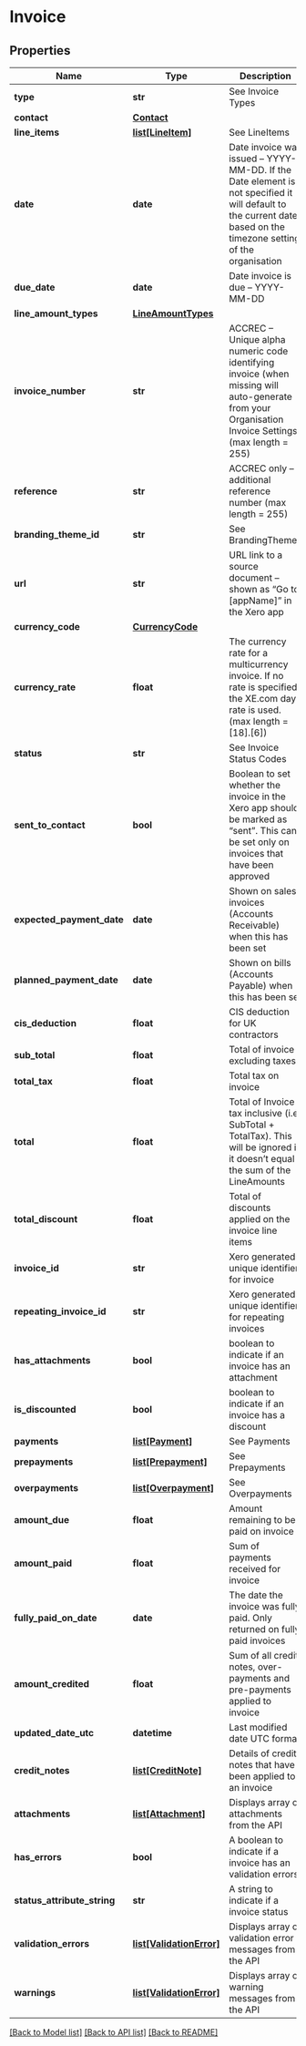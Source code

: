 # Invoice

## Properties
Name | Type | Description | Notes
------------ | ------------- | ------------- | -------------
**type** | **str** | See Invoice Types | [optional] 
**contact** | [**Contact**](Contact.md) |  | [optional] 
**line_items** | [**list[LineItem]**](LineItem.md) | See LineItems | [optional] 
**date** | **date** | Date invoice was issued – YYYY-MM-DD. If the Date element is not specified it will default to the current date based on the timezone setting of the organisation | [optional] 
**due_date** | **date** | Date invoice is due – YYYY-MM-DD | [optional] 
**line_amount_types** | [**LineAmountTypes**](LineAmountTypes.md) |  | [optional] 
**invoice_number** | **str** | ACCREC – Unique alpha numeric code identifying invoice (when missing will auto-generate from your Organisation Invoice Settings) (max length &#x3D; 255) | [optional] 
**reference** | **str** | ACCREC only – additional reference number (max length &#x3D; 255) | [optional] 
**branding_theme_id** | **str** | See BrandingThemes | [optional] 
**url** | **str** | URL link to a source document – shown as “Go to [appName]” in the Xero app | [optional] 
**currency_code** | [**CurrencyCode**](CurrencyCode.md) |  | [optional] 
**currency_rate** | **float** | The currency rate for a multicurrency invoice. If no rate is specified, the XE.com day rate is used. (max length &#x3D; [18].[6]) | [optional] 
**status** | **str** | See Invoice Status Codes | [optional] 
**sent_to_contact** | **bool** | Boolean to set whether the invoice in the Xero app should be marked as “sent”. This can be set only on invoices that have been approved | [optional] 
**expected_payment_date** | **date** | Shown on sales invoices (Accounts Receivable) when this has been set | [optional] 
**planned_payment_date** | **date** | Shown on bills (Accounts Payable) when this has been set | [optional] 
**cis_deduction** | **float** | CIS deduction for UK contractors | [optional] 
**sub_total** | **float** | Total of invoice excluding taxes | [optional] 
**total_tax** | **float** | Total tax on invoice | [optional] 
**total** | **float** | Total of Invoice tax inclusive (i.e. SubTotal + TotalTax). This will be ignored if it doesn’t equal the sum of the LineAmounts | [optional] 
**total_discount** | **float** | Total of discounts applied on the invoice line items | [optional] 
**invoice_id** | **str** | Xero generated unique identifier for invoice | [optional] 
**repeating_invoice_id** | **str** | Xero generated unique identifier for repeating invoices | [optional] 
**has_attachments** | **bool** | boolean to indicate if an invoice has an attachment | [optional] [default to False]
**is_discounted** | **bool** | boolean to indicate if an invoice has a discount | [optional] 
**payments** | [**list[Payment]**](Payment.md) | See Payments | [optional] 
**prepayments** | [**list[Prepayment]**](Prepayment.md) | See Prepayments | [optional] 
**overpayments** | [**list[Overpayment]**](Overpayment.md) | See Overpayments | [optional] 
**amount_due** | **float** | Amount remaining to be paid on invoice | [optional] 
**amount_paid** | **float** | Sum of payments received for invoice | [optional] 
**fully_paid_on_date** | **date** | The date the invoice was fully paid. Only returned on fully paid invoices | [optional] 
**amount_credited** | **float** | Sum of all credit notes, over-payments and pre-payments applied to invoice | [optional] 
**updated_date_utc** | **datetime** | Last modified date UTC format | [optional] 
**credit_notes** | [**list[CreditNote]**](CreditNote.md) | Details of credit notes that have been applied to an invoice | [optional] 
**attachments** | [**list[Attachment]**](Attachment.md) | Displays array of attachments from the API | [optional] 
**has_errors** | **bool** | A boolean to indicate if a invoice has an validation errors | [optional] [default to False]
**status_attribute_string** | **str** | A string to indicate if a invoice status | [optional] 
**validation_errors** | [**list[ValidationError]**](ValidationError.md) | Displays array of validation error messages from the API | [optional] 
**warnings** | [**list[ValidationError]**](ValidationError.md) | Displays array of warning messages from the API | [optional] 

[[Back to Model list]](../README.md#documentation-for-models) [[Back to API list]](../README.md#documentation-for-api-endpoints) [[Back to README]](../README.md)



